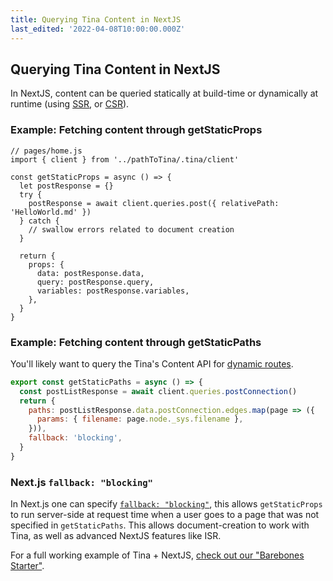 ```yaml
---
title: Querying Tina Content in NextJS
last_edited: '2022-04-08T10:00:00.000Z'
---
```


## Querying Tina Content in NextJS

In NextJS, content can be queried statically at build-time or dynamically at runtime (using [SSR](https://nextjs.org/docs/basic-features/data-fetching/get-server-side-props), or [CSR](https://nextjs.org/docs/basic-features/data-fetching/client-side)).

### Example: Fetching content through getStaticProps

```tsx
// pages/home.js
import { client } from '../pathToTina/.tina/client'

const getStaticProps = async () => {
  let postResponse = {}
  try {
    postResponse = await client.queries.post({ relativePath: 'HelloWorld.md' })
  } catch {
    // swallow errors related to document creation
  }

  return {
    props: {
      data: postResponse.data,
      query: postResponse.query,
      variables: postResponse.variables,
    },
  }
}
```

### Example: Fetching content through getStaticPaths

You'll likely want to query the Tina's Content API for [dynamic routes](https://nextjs.org/docs/basic-features/data-fetching/get-static-paths#getstaticpaths).

```js
export const getStaticPaths = async () => {
  const postListResponse = await client.queries.postConnection()
  return {
    paths: postListResponse.data.postConnection.edges.map(page => ({
      params: { filename: page.node._sys.filename },
    })),
    fallback: 'blocking',
  }
}
```

### Next.js `fallback: "blocking"`

In Next.js one can specify [`fallback: "blocking"`](https://nextjs.org/docs/api-reference/data-fetching/get-static-paths#fallback-blocking), this allows `getStaticProps` to run server-side at request time when a user goes to a page that was not specified in `getStaticPaths`. This allows document-creation to work with Tina, as well as advanced NextJS features like ISR.

For a full working example of Tina + NextJS, [check out our "Barebones Starter"](https://github.com/tinacms/tina-barebones-starter).
